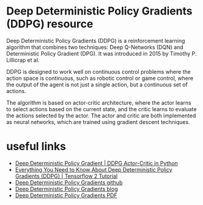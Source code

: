 # Deep Deterministic Policy Gradients (DDPG) resource

Deep Deterministic Policy Gradients (DDPG) is a reinforcement learning algorithm that combines two techniques: Deep Q-Networks (DQN) and Deterministic Policy Gradient (DPG). It was introduced in 2015 by Timothy P. Lillicrap et al.

DDPG is designed to work well on continuous control problems where the action space is continuous, such as robotic control or game control, where the output of the agent is not just a single action, but a continuous set of actions.

The algorithm is based on actor-critic architecture, where the actor learns to select actions based on the current state, and the critic learns to evaluate the actions selected by the actor. The actor and critic are both implemented as neural networks, which are trained using gradient descent techniques.

# useful links
- [Deep Deterministic Policy Gradient | DDPG Actor-Critic in Python](https://www.youtube.com/watch?v=jr213tdSMqw)
- [Everything You Need to Know About Deep Deterministic Policy Gradients (DDPG) | Tensorflow 2 Tutorial
](https://www.youtube.com/watch?v=4jh32CvwKYw)
- [Deep Deterministic Policy Gradients github](https://github.com/cookbenjamin/DDPG)
- [Deep Deterministic Policy Gradients blog](https://towardsdatascience.com/deep-deterministic-policy-gradients-explained-2d94655a9b7b)
- [Deep Deterministic Policy Gradients PDF](https://www.researchgate.net/publication/351029346_Deep_Deterministic_Policy_Gradient_Based_on_Double_Network_Prioritized_Experience_Replay)
